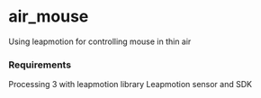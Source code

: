 # air_mouse
Using leapmotion for controlling mouse in thin air
### Requirements
Processing 3 with leapmotion library
Leapmotion sensor and SDK
